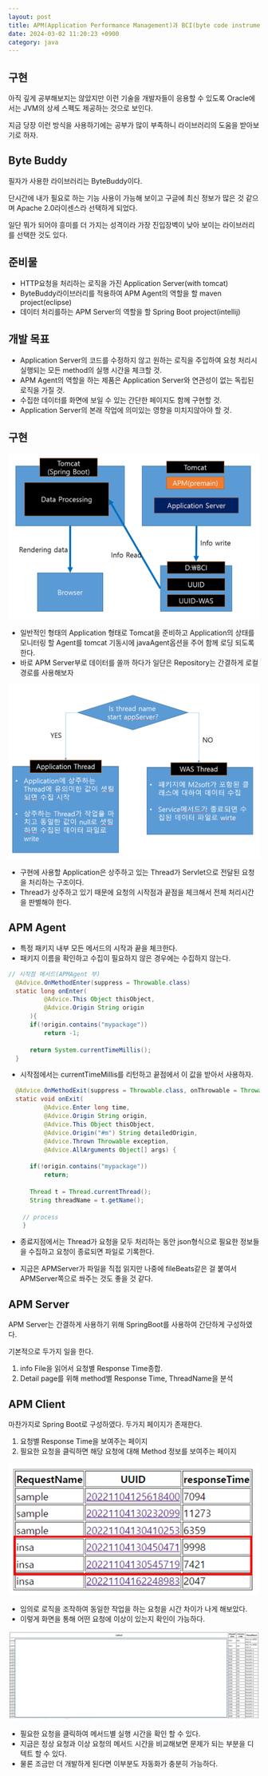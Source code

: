 ```yaml
---
layout: post
title: APM(Application Performance Management)과 BCI(byte code instrumentation) - 구현기
date: 2024-03-02 11:20:23 +0900
category: java
---
```

## 구현
아직 깊게 공부해보지는 않았지만 이런 기술을 개발자들이 응용할 수 있도록 Oracle에서는 JVM의 상세 스펙도 제공하는 것으로 보인다.

지금 당장 이런 방식을 사용하기에는 공부가 많이 부족하니 라이브러리의 도움을 받아보기로 하자.

## Byte Buddy
필자가 사용한 라이브러리는 ByteBuddy이다. 

단시간에 내가 필요로 하는 기능 사용이 가능해 보이고 구글에 최신 정보가 많은 것 같으며 Apache 2.0라이센스라 선택하게 되었다.

일단 뭐가 되어야 흥미를 더 가지는 성격이라 가장 진입장벽이 낮아 보이는 라이브러리를 선택한 것도 있다.

## 준비물
 - HTTP요청을 처리하는 로직을 가진 Application Server(with tomcat)
 - ByteBuddy라이브러리를 적용하여 APM Agent의 역할을 할 maven project(eclipse)
 - 데이터 처리를하는 APM Server의 역할을 할 Spring Boot project(intellij)


## 개발 목표
 - Application Server의 코드를 수정하지 않고 원하는 로직을 주입하여 요청 처리시 실행되는 모든 method의 실행 시간을 체크할 것.
 - APM Agent의 역할을 하는 제품은 Application Server와 연관성이 없는 독립된 로직을 가질 것.
 - 수집한 데이터를 화면에 보일 수 있는 간단한 페이지도 함께 구현할 것.
 - Application Server의 본래 작업에 의미있는 영향을 미치지않아야 할 것.

## 구현
![APM구현구조](/public/img/apm2.png)

 - 일반적인 형태의 Application 형태로 Tomcat을 준비하고 Application의 상태를 모니터링 할 Agent를 tomcat 기동시에 javaAgent옵션을 주어 함께 로딩 되도록 한다.
 - 바로 APM Server부로 데이터를 쏠까 하다가 일단은 Repository는 간결하게 로컬 경로를 사용해보자


![APM구현구조](/public/img/apm3.png)

 - 구현에 사용할 Application은 상주하고 있는 Thread가 Servlet으로 전달된 요청을 처리하는 구조이다.
 - Thread가 상주하고 있기 때문에 요청의 시작점과 끝점을 체크해서 전체 처리시간을 판별해야 한다.

## APM Agent
 - 특정 패키지 내부 모든 메서드의 시작과 끝을 체크한다.
 - 패키지 이름을 확인하고 수집이 필요하지 않은 경우에는 수집하지 않는다.

```java
// 시작점 메서드(APMAgent 부)
  @Advice.OnMethodEnter(suppress = Throwable.class)
  static long onEnter(
          @Advice.This Object thisObject,
          @Advice.Origin String origin
      ){
      if(!origin.contains("mypackage"))
          return -1;

      return System.currentTimeMillis();
  }
```

 - 시작점에서는 currentTimeMillis를 리턴하고 끝점에서 이 값을 받아서 사용하자.



```java
  @Advice.OnMethodExit(suppress = Throwable.class, onThrowable = Throwable.class)
  static void onExit(
          @Advice.Enter long time,
          @Advice.Origin String origin,
          @Advice.This Object thisObject,
          @Advice.Origin("#m") String detailedOrigin,
          @Advice.Thrown Throwable exception,
          @Advice.AllArguments Object[] args) {

      if(!origin.contains("mypackage"))
          return;

      Thread t = Thread.currentThread();
      String threadName = t.getName();

    // process
    }
```

 - 종료지점에서는 Thread가 요청을 모두 처리하는 동안 json형식으로 필요한 정보들을 수집하고 요청이 종료되면 파일로 기록한다.

 - 지금은 APMServer가 파일을 직접 읽지만 나중에 fileBeats같은 걸 붙여서 APMServer쪽으로 쏴주는 것도 좋을 것 같다.

## APM Server
APM Server는 간결하게 사용하기 위해 SpringBoot를 사용하여 간단하게 구성하였다.

기본적으로 두가지 일을 한다.

1. info File을 읽어서 요청별 Response Time종합.
1. Detail page를 위해 method별 Response Time, ThreadName을 분석

## APM Client
마찬가지로 Spring Boot로 구성하였다.
두가지 페이지가 존재한다.

1. 요청별 Response Time을 보여주는 페이지
1. 필요한 요청을 클릭하면 해당 요청에 대해 Method 정보를 보여주는 페이지

![APM화면](/public/img/apm4.png)

 - 임의로 로직을 조작하여 동일한 작업을 하는 요청을 시간 차이가 나게 해보았다.
 - 이렇게 화면을 통해 어떤 요청에 이상이 있는지 확인이 가능하다.

![APM화면](/public/img/apm5.png)

 - 필요한 요청을 클릭하여 메서드별 실행 시간을 확인 할 수 있다.
 - 지금은 정상 요청과 이상 요청의 메서드 시간을 비교해보면 문제가 되는 부분을 디텍트 할 수 있다.
 - 물론 조금만 더 개발하게 된다면 이부분도 자동화가 충분히 가능하다.